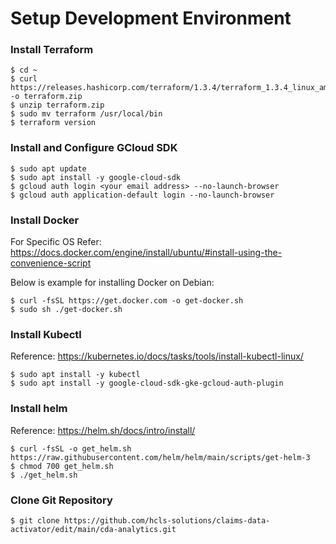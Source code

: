 # Setup Development Environment

### Install Terraform
```
$ cd ~
$ curl https://releases.hashicorp.com/terraform/1.3.4/terraform_1.3.4_linux_amd64.zip -o terraform.zip
$ unzip terraform.zip
$ sudo mv terraform /usr/local/bin
$ terraform version
```

### Install and Configure GCloud SDK
```
$ sudo apt update
$ sudo apt install -y google-cloud-sdk
$ gcloud auth login <your email address> --no-launch-browser
$ gcloud auth application-default login --no-launch-browser
```

### Install Docker
For Specific OS Refer: https://docs.docker.com/engine/install/ubuntu/#install-using-the-convenience-script

Below is example for installing Docker on Debian:
```
$ curl -fsSL https://get.docker.com -o get-docker.sh
$ sudo sh ./get-docker.sh
```

### Install Kubectl
Reference: https://kubernetes.io/docs/tasks/tools/install-kubectl-linux/
```
$ sudo apt install -y kubectl
$ sudo apt install -y google-cloud-sdk-gke-gcloud-auth-plugin
```

### Install helm
Reference: https://helm.sh/docs/intro/install/
```
$ curl -fsSL -o get_helm.sh https://raw.githubusercontent.com/helm/helm/main/scripts/get-helm-3
$ chmod 700 get_helm.sh
$ ./get_helm.sh
```

### Clone Git Repository
```
$ git clone https://github.com/hcls-solutions/claims-data-activator/edit/main/cda-analytics.git
```
